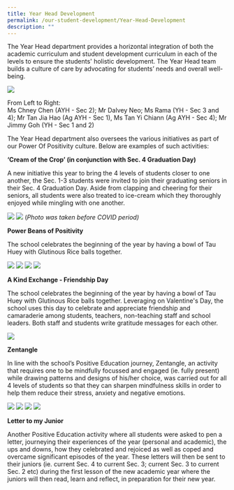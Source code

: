 ```yaml
---
title: Year Head Development
permalink: /our-student-development/Year-Head-Development
description: ""
---
```

The Year Head department provides a horizontal integration of both the academic curriculum and student development curriculum in each of the levels to ensure the students' holistic development. The Year Head team builds a culture of care by advocating for students’ needs and overall well-being.

![](/images/image001.jpeg)

From Left to Right: <br>
Ms Chney Chen (AYH - Sec 2); Mr Dalvey Neo; Ms Rama (YH - Sec 3 and 4); Mr Tan Jia Hao (Ag AYH - Sec 1), Ms Tan Yi Chiann (Ag AYH - Sec 4); Mr Jimmy Goh (YH - Sec 1 and 2)

The Year Head department also oversees the various initiatives as part of our Power Of Positivity culture. Below are examples of such activities:

**‘Cream of the Crop’ (in conjunction with Sec. 4 Graduation Day)**

A new initiative this year to bring the 4 levels of students closer to one another, the Sec. 1-3 students were invited to join their graduating seniors in their Sec. 4 Graduation Day. Aside from clapping and cheering for their seniors, all students were also treated to ice-cream which they thoroughly enjoyed while mingling with one another.

![](/images/image017.jpeg)
![](/images/image018.gif)
(_Photo was taken before COVID period)_ 

**Power Beans of Positivity**

The school celebrates the beginning of the year by having a bowl of Tau Huey with Glutinous Rice balls together.

![](/images/image002.jpeg)
![](/images/image003.jpeg)
![](/images/image004.jpeg)
![](/images/image005.jpeg)

**A Kind Exchange - Friendship Day**

The school celebrates the beginning of the year by having a bowl of Tau Huey with Glutinous Rice balls together. Leveraging on Valentine's Day, the school uses this day to celebrate and appreciate friendship and camaraderie among students, teachers, non-teaching staff and school leaders. Both staff and students write gratitude messages for each other.

![](/images/image006.jpeg)

**Zentangle**

In line with the school’s Positive Education journey, Zentangle, an activity that requires one to be mindfully focussed and engaged (ie. fully present) while drawing patterns and designs of his/her choice, was carried out for all 4 levels of students so that they can sharpen mindfulness skills in order to help them reduce their stress, anxiety and negative emotions.

![](/images/image008.jpeg)
![](/images/image009.jpeg)
![](/images/image010.jpeg)
![](/images/image011.jpeg)

**Letter to my Junior**

Another Positive Education activity where all students were asked to pen a letter, journeying their experiences of the year (personal and academic), the ups and downs, how they celebrated and rejoiced as well as coped and overcame significant episodes of the year. These letters will then be sent to their juniors (ie. current Sec. 4 to current Sec. 3; current Sec. 3 to current Sec. 2 etc) during the first lesson of the new academic year where the juniors will then read, learn and reflect, in preparation for their new year.